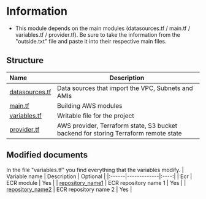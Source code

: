 # Information
 - This module depends on the main modules (datasources.tf / main.tf / variables.tf / provider.tf). Be sure to take the information from the "outside.txt" file and paste it into their respective main files.

## Structure
| Name | Description |
|:------|-------------|
| [datasources.tf](datasources.tf) | Data sources that import the VPC, Subnets and AMIs |
| [main.tf](main.tf) | Building AWS modules |
| [variables.tf](variables.tf) | Writable file for the project |
| [provider.tf](provider.tf) | AWS provider, Terraform state, S3 bucket backend for storing Terraform remote state |

## Modified documents
In the file "variables.tf" you find everything that the variables modify.
| Variable name | Description | Optional |
|:------|-------------|:----:|
| Ecr | ECR module | Yes |
| [repository_name1](variables.tf) | ECR repository name 1 | Yes |
| [repository_name2](variables.tf) | ECR repository name 2 | Yes |
